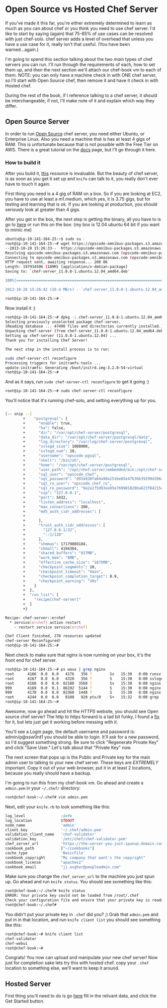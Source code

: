 # Open Source vs Hosted Chef Server

If you've made it this far, you're either extremely determined to learn as much as you can about chef or you think you need to use chef server.  I'd like to start by saying (again) that 75-85% of use cases can be resolved with just chef-solo. chef server adds a level of overhead that unless you have a use case for it, really isn't that useful. (You have been warned...again.)

I'm going to spend this section talking about the two _main_ types of chef servers you can run.  I'll run through the requirements of each, how to set them up, and then the next section we'll attach our chef-book vm to each of them. NOTE: you can only have a machine check in with ONE chef server, so I'll start with Open Source chef, then remove it and have it check in with Hosted chef.

During the rest of the book, if I reference talking to a chef server, it should be interchangeable, if not, I'll make note of it and explain which way they differ.

## Open Source Server

In order to run [Open Source](http://www.opscode.com/chef/install/) chef server, you need either Ubuntu, or Enterprise Linux. Also you need a machine that is has at least 4 gigs of RAM. This is unfortunate because that is not possible with the Free Tier on AWS.  There is a great tutorial on the [docs](http://docs.opscode.com/install_server.html) page, but I'll go through it here.

### How to build it
After you build it, [this](http://docs.opscode.com/chef/manage_server_open_source.html) resource is invaluable.  But the beauty of chef server, is as soon as you get it set up and `knife` can talk to it, you really don't ever have to touch it again.

First thing you need is a 4 gig of RAM on a box. So if you are looking at EC2, you have to use at least a m1.medium, which yes, it is 3.75 gigs, but for testing and learning that is ok.  If you are looking at production, you should seriously look at greater than 4 gigs. 

After you get in the box, the next step is getting the binary, all you have to is go to [here](http://www.opscode.com/chef/install/) or run this on the box: (my box is 12.04 ubuntu 64 bit if you want to mimic me)
```bash
ubuntu@ip-10-141-164-25:~$ sudo su -
root@ip-10-141-164-25:~# wget https://opscode-omnibus-packages.s3.amazonaws.com/ubuntu/12.04/x86_64/chef-server_11.0.8-1.ubuntu.12.04_amd64.deb
--2013-10-28 15:26:33--  https://opscode-omnibus-packages.s3.amazonaws.com/ubuntu/12.04/x86_64/chef-server_11.0.8-1.ubuntu.12.04_amd64.deb
Resolving opscode-omnibus-packages.s3.amazonaws.com (opscode-omnibus-packages.s3.amazonaws.com)... 176.32.99.39
Connecting to opscode-omnibus-packages.s3.amazonaws.com (opscode-omnibus-packages.s3.amazonaws.com)|176.32.99.39|:443... connected.
HTTP request sent, awaiting response... 200 OK
Length: 197934506 (189M) [application/x-debian-package]
Saving to: `chef-server_11.0.8-1.ubuntu.12.04_amd64.deb'

100%[==============================================================================================>] 197,934,506 19.9M/s   in 9.7s

2013-10-28 15:26:42 (19.4 MB/s) - `chef-server_11.0.8-1.ubuntu.12.04_amd64.deb' saved [197934506/197934506]

root@ip-10-141-164-25:~#
```

Now install it :)
```bash
root@ip-10-141-164-25:~# dpkg -i chef-server_11.0.8-1.ubuntu.12.04_amd64.deb
Selecting previously unselected package chef-server.
(Reading database ... 47490 files and directories currently installed.)
Unpacking chef-server (from chef-server_11.0.8-1.ubuntu.12.04_amd64.deb) ...
Setting up chef-server (11.0.8-1.ubuntu.12.04) ...
Thank you for installing Chef Server!

The next step in the install process is to run:

sudo chef-server-ctl reconfigure
Processing triggers for initramfs-tools ...
update-initramfs: Generating /boot/initrd.img-3.2.0-54-virtual
root@ip-10-141-164-25:~#
```
And as it says, run `sudo chef-server-ctl reconfigure` to get it going :)
```bash
root@ip-10-141-164-25:~# sudo chef-server-ctl reconfigure
```
You'll notice that it's running chef-solo, and setting everything up for you.
```bash

[-- snip --]
        +    "postgresql": {
        +      "enable": true,
        +      "ha": false,
        +      "dir": "/var/opt/chef-server/postgresql",
        +      "data_dir": "/var/opt/chef-server/postgresql/data",
        +      "log_directory": "/var/log/chef-server/postgresql",
        +      "svlogd_size": 1000000,
        +      "svlogd_num": 10,
        +      "username": "opscode-pgsql",
        +      "shell": "/bin/sh",
        +      "home": "/var/opt/chef-server/postgresql",
        +      "user_path": "/opt/chef-server/embedded/bin:/opt/chef-server/bin:$PATH",
        +      "sql_user": "opscode_chef",
        +      "sql_password": "d93a938fa04a98a151be85e47b36b39299d286aeaa3c15eb315ff0b5d8aa4e94349bfb368de15c4657be11ed4a51ac41a4e8",
        +      "sql_ro_user": "opscode_chef_ro",
        +      "sql_ro_password": "9a2a1f5d93ea95e769901820ba823f842154f52a00455f162561251fc44a936d12c3f8e1fc5b08f04ad2ebf8c15d7ab74cbd",
        +      "vip": "127.0.0.1",
        +      "port": 5432,
        +      "listen_address": "localhost",
        +      "max_connections": 200,
        +      "md5_auth_cidr_addresses": [
        +
        +      ],
        +      "trust_auth_cidr_addresses": [
        +        "127.0.0.1/32",
        +        "::1/128"
        +      ],
        +      "shmmax": 17179869184,
        +      "shmall": 4194304,
        +      "shared_buffers": "937MB",
        +      "work_mem": "8MB",
        +      "effective_cache_size": "1875MB",
        +      "checkpoint_segments": 10,
        +      "checkpoint_timeout": "5min",
        +      "checkpoint_completion_target": 0.9,
        +      "checkpoint_warning": "30s"
        +    }
        +  },
        +  "run_list": [
        +    "recipe[chef-server]"
        +  ]
        +}

Recipe: chef-server::erchef
  * service[erchef] action restart
    - restart service service[erchef]

Chef Client finished, 270 resources updated
chef-server Reconfigured!
root@ip-10-141-164-25:~#
```
Next check to make sure that nginx is now running on your box, it's the front end for chef server.
```bash
root@ip-10-141-164-25:~# ps waux | grep nginx
root      4166  0.0  0.0   4176   356 ?        Ss   15:30   0:00 runsv nginx
root      4167  0.0  0.0   4320   356 ?        S    15:30   0:00 svlogd -tt /var/log/chef-server/nginx
root      4168  0.0  0.0  82180  3568 ?        Ss   15:30   0:00 nginx: master process /opt/chef-server/embedded/sbin/nginx -c /var/opt/chef-server/nginx/etc/nginx.conf
999       4169  0.0  0.1  86192  5144 ?        S    15:30   0:00 nginx: worker process
999       4170  0.0  0.0  82368  1448 ?        S    15:30   0:00 nginx: cache manager process
root      4244  0.0  0.0   8108   920 pts/0    S+   15:32   0:00 grep --color=auto nginx
root@ip-10-141-164-25:~#
```

Awesome, now go ahead and hit the _HTTPS_ website, you should see Open source chef server! The http to https forward is a tad bit funky, I found a [fix](http://jjasghar.github.io/blog/2013/10/05/how-to-fix-https-slash-slash-chef-defaulting-running-chef-client-on-open-source-chef-server/) for it, but lets just get it working before messing with it. 

You'll see a Login page, the default username and password is: admin/p@ssw0rd1 you should be able to login. It'll ask for a new password, so I'd suggest something strong. Be sure to click "Regenerate Private Key" and click "Save User." Let's talk about that "Private Key" now.

The next screen that pops up is the Public and Private key for the main admin user to talking to your new chef server. These keys are _EXTREMELY_ important. Copy it out of your web browser, put it in at least 2 locations, because you really should have a backup.

I'm going to run this from my chef-book vm. Go ahead and create a `admin.pem` in your `~/.chef/` directory:
```bash
root@chef-book:~/.chef# vim admin.pem
```
Next, edit your `knife.rb` to look something like this:
```ruby
log_level                :info
log_location             STDOUT
node_name                'admin'
client_key               '~/.chef/admin.pem'
validation_client_name   'chef-validator'
validation_key           '/etc/chef/chef-validator.pem'
chef_server_url          'https://the-server-you-just-spunup.domain.com'
cookbook_path            ["~/cookbooks"]
cache_type               'BasicFile'
cookbook_copyright       "My company that want's the copyright"
cookbook_license         "apachev2"
cookbook_email           "jj.asghar@peopleadmin.com"
```
Make sure you change the `chef_server_url` to the machine you just spun up. Go ahead and run `knife status`.
You should see something like this:
```bash
root@chef-book:~/.chef# knife status
ERROR: Your private key could not be loaded from /root/.chef
Check your configuration file and ensure that your private key is readable
root@chef-book:~/.chef#
```
You didn't put your private key in `.chef` did you? ;) Grab that `admin.pem` and put in in that location, and run `knife client list` you should see something like this:
```bash
root@chef-book:~# knife client list
chef-validator
chef-webui
root@chef-book:~#
```

Congrats! You now can upload and manipulate your new chef server! Now just for completion sake lets try this with hosted chef. copy your `.chef` location to something else, we'll want to keep it around.

## Hosted Server

First thing you'll need to do is go [here](https://getchef.opscode.com/signup) fill in the relivant data, and click the Get Started button.


